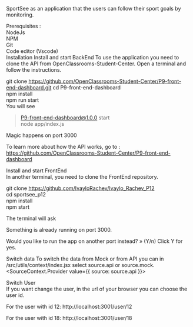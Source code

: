 SportSee as an application that the users can follow their sport goals by monitoring.

Prerequisites :                                                                                                                        
NodeJs                                                                                                                                 
NPM                                                                                                                                     
Git                                                                                                                                   
Code editor (Vscode)                                                                                                                   
Installation
Install and start BackEnd
To use the application you need to clone the API from OpenClassrooms-Student-Center. Open a terminal and follow the instructions.

git clone https://github.com/OpenClassrooms-Student-Center/P9-front-end-dashboard.git
cd P9-front-end-dashboard                                                                                                           
npm install                                                                                                                             
npm run start                                                                                                                          
You will see                                                                                                                           

> P9-front-end-dashboard@1.0.0 start                                                                                                   
> node app/index.js                                                                                                                    

Magic happens on port 3000

To learn more about how the API works, go to : https://github.com/OpenClassrooms-Student-Center/P9-front-end-dashboard

Install and start FrontEnd                                                                                                            
In another terminal, you need to clone the FrontEnd repository.

git clone https://github.com/IvayloRachev/Ivaylo_Rachev_P12                                                                          
cd sportsee_p12                                                                                                                      
npm install                                                                                                                           
npm start                                                                                                                            

The terminal will ask                                                                                                                 

Something is already running on port 3000.

Would you like to run the app on another port instead? » (Y/n)
Click Y for yes.                                                                                                                       

Switch data
To switch the data from Mock or from API you can in /src/utils/context/index.jsx select source.api or source.mock.
<SourceContext.Provider value={{ source: source.api }}>                                                                               

Switch User                                                                                                                         
If you want change the user, in the url of your browser you can choose the user id.                                                   

For the user with id 12: http://localhost:3001/user/12                                                                                

For the user with id 18: http://localhost:3001/user/18                                                                                
